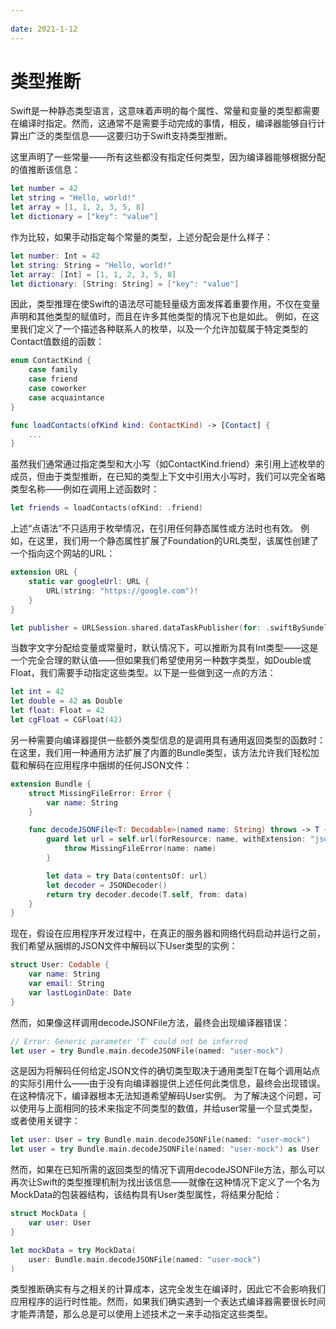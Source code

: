 ```yaml
---
 
date: 2021-1-12
---
```


# 类型推断
Swift是一种静态类型语言，这意味着声明的每个属性、常量和变量的类型都需要在编译时指定。然而，这通常不是需要手动完成的事情，相反，编译器能够自行计算出广泛的类型信息——这要归功于Swift支持类型推断。

这里声明了一些常量——所有这些都没有指定任何类型，因为编译器能够根据分配的值推断该信息：
``` swift
let number = 42
let string = "Hello, world!"
let array = [1, 1, 2, 3, 5, 8]
let dictionary = ["key": "value"]
``` 
作为比较，如果手动指定每个常量的类型，上述分配会是什么样子：
``` swift
let number: Int = 42
let string: String = "Hello, world!"
let array: [Int] = [1, 1, 2, 3, 5, 8]
let dictionary: [String: String] = ["key": "value"]
``` 
因此，类型推理在使Swift的语法尽可能轻量级方面发挥着重要作用，不仅在变量声明和其他类型的赋值时，而且在许多其他类型的情况下也是如此。
例如，在这里我们定义了一个描述各种联系人的枚举，以及一个允许加载属于特定类型的Contact值数组的函数：
``` swift
enum ContactKind {
    case family
    case friend
    case coworker
    case acquaintance
}

func loadContacts(ofKind kind: ContactKind) -> [Contact] {
    ...
}
``` 
虽然我们通常通过指定类型和大小写（如ContactKind.friend）来引用上述枚举的成员，但由于类型推断，在已知的类型上下文中引用大小写时，我们可以完全省略类型名称——例如在调用上述函数时：
``` swift
let friends = loadContacts(ofKind: .friend)
``` 
上述“点语法”不只适用于枚举情况，在引用任何静态属性或方法时也有效。
例如，在这里，我们用一个静态属性扩展了Foundation的URL类型，该属性创建了一个指向这个网站的URL：
``` swift
extension URL {
    static var googleUrl: URL {
        URL(string: "https://google.com")!
    }
}

let publisher = URLSession.shared.dataTaskPublisher(for: .swiftBySundell)
``` 
当数字文字分配给变量或常量时，默认情况下，可以推断为具有Int类型——这是一个完全合理的默认值——但如果我们希望使用另一种数字类型，如Double或Float，我们需要手动指定这些类型。以下是一些做到这一点的方法：
``` swift
let int = 42
let double = 42 as Double
let float: Float = 42
let cgFloat = CGFloat(42)
``` 
另一种需要向编译器提供一些额外类型信息的是调用具有通用返回类型的函数时：
在这里，我们用一种通用方法扩展了内置的Bundle类型，该方法允许我们轻松加载和解码在应用程序中捆绑的任何JSON文件：
``` swift
extension Bundle {
    struct MissingFileError: Error {
        var name: String
    }

    func decodeJSONFile<T: Decodable>(named name: String) throws -> T {
        guard let url = self.url(forResource: name, withExtension: "json") else {
            throw MissingFileError(name: name)
        }

        let data = try Data(contentsOf: url)
        let decoder = JSONDecoder()
        return try decoder.decode(T.self, from: data)
    }
}
``` 
现在，假设在应用程序开发过程中，在真正的服务器和网络代码启动并运行之前，我们希望从捆绑的JSON文件中解码以下User类型的实例：
``` swift
struct User: Codable {
    var name: String
    var email: String
    var lastLoginDate: Date
}
``` 
然而，如果像这样调用decodeJSONFile方法，最终会出现编译器错误：
``` swift
// Error: Generic parameter 'T' could not be inferred
let user = try Bundle.main.decodeJSONFile(named: "user-mock")
``` 
这是因为将解码任何给定JSON文件的确切类型取决于通用类型T在每个调用站点的实际引用什么——由于没有向编译器提供上述任何此类信息，最终会出现错误。在这种情况下，编译器根本无法知道希望解码User实例。
为了解决这个问题，可以使用与上面相同的技术来指定不同类型的数值，并给user常量一个显式类型，或者使用关键字：
``` swift
let user: User = try Bundle.main.decodeJSONFile(named: "user-mock")
let user = try Bundle.main.decodeJSONFile(named: "user-mock") as User
``` 
然而，如果在已知所需的返回类型的情况下调用decodeJSONFile方法，那么可以再次让Swift的类型推理机制为找出该信息——就像在这种情况下定义了一个名为MockData的包装器结构，该结构具有User类型属性，将结果分配给：
``` swift
struct MockData {
    var user: User
}

let mockData = try MockData(
    user: Bundle.main.decodeJSONFile(named: "user-mock")
)
``` 
类型推断确实有与之相关的计算成本，这完全发生在编译时，因此它不会影响我们应用程序的运行时性能。然而，如果我们确实遇到一个表达式编译器需要很长时间才能弄清楚，那么总是可以使用上述技术之一来手动指定这些类型。